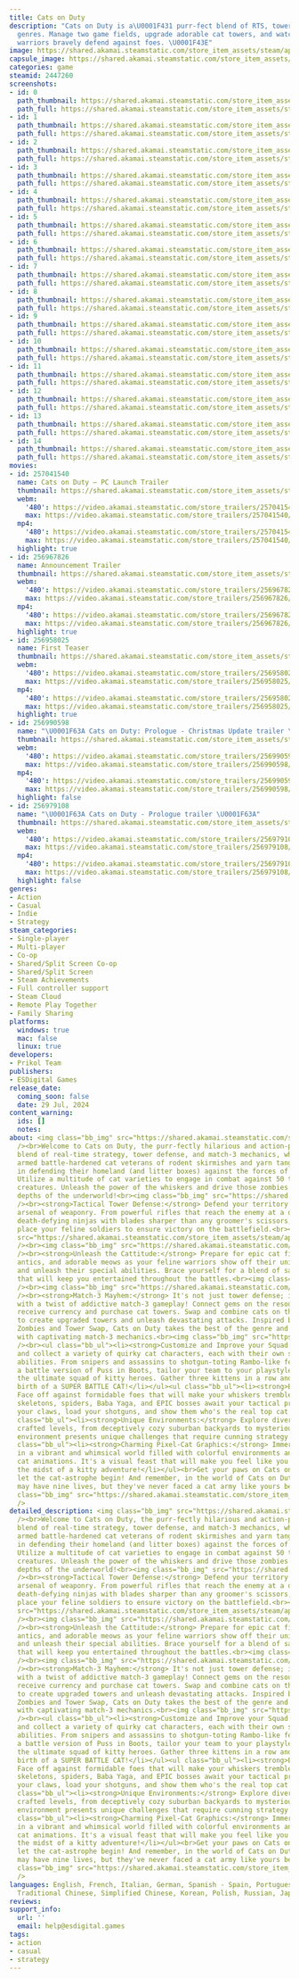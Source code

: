 ```yaml
---
title: Cats on Duty
description: "Cats on Duty is a\U0001F431 purr-fect blend of RTS, tower defense, game
  genres. Manage two game fields, upgrade adorable cat towers, and watch your fluffy
  warriors bravely defend against foes. \U0001F43E"
image: https://shared.akamai.steamstatic.com/store_item_assets/steam/apps/2447260/header.jpg?t=1730898256
capsule_image: https://shared.akamai.steamstatic.com/store_item_assets/steam/apps/2447260/9b97e72a381b1ed0511d5972bd5952b72f9dad6d/capsule_231x87.jpg?t=1730898256
categories: game
steamid: 2447260
screenshots:
- id: 0
  path_thumbnail: https://shared.akamai.steamstatic.com/store_item_assets/steam/apps/2447260/ss_1ce2f96c29eff10a5568a5426850ae9798d1362a.600x338.jpg?t=1730898256
  path_full: https://shared.akamai.steamstatic.com/store_item_assets/steam/apps/2447260/ss_1ce2f96c29eff10a5568a5426850ae9798d1362a.1920x1080.jpg?t=1730898256
- id: 1
  path_thumbnail: https://shared.akamai.steamstatic.com/store_item_assets/steam/apps/2447260/ss_e1087dd45f3c3d8f2eeb085b50f55e1e3d3a13b7.600x338.jpg?t=1730898256
  path_full: https://shared.akamai.steamstatic.com/store_item_assets/steam/apps/2447260/ss_e1087dd45f3c3d8f2eeb085b50f55e1e3d3a13b7.1920x1080.jpg?t=1730898256
- id: 2
  path_thumbnail: https://shared.akamai.steamstatic.com/store_item_assets/steam/apps/2447260/ss_2b0073dd1d44c61da5b9064d6608dbbabddd70ba.600x338.jpg?t=1730898256
  path_full: https://shared.akamai.steamstatic.com/store_item_assets/steam/apps/2447260/ss_2b0073dd1d44c61da5b9064d6608dbbabddd70ba.1920x1080.jpg?t=1730898256
- id: 3
  path_thumbnail: https://shared.akamai.steamstatic.com/store_item_assets/steam/apps/2447260/ss_bc4b87feee15177c37ffbd9746fce51fbba178cf.600x338.jpg?t=1730898256
  path_full: https://shared.akamai.steamstatic.com/store_item_assets/steam/apps/2447260/ss_bc4b87feee15177c37ffbd9746fce51fbba178cf.1920x1080.jpg?t=1730898256
- id: 4
  path_thumbnail: https://shared.akamai.steamstatic.com/store_item_assets/steam/apps/2447260/ss_384845da918650d51c7b7cd9f23aa9e6f23e0677.600x338.jpg?t=1730898256
  path_full: https://shared.akamai.steamstatic.com/store_item_assets/steam/apps/2447260/ss_384845da918650d51c7b7cd9f23aa9e6f23e0677.1920x1080.jpg?t=1730898256
- id: 5
  path_thumbnail: https://shared.akamai.steamstatic.com/store_item_assets/steam/apps/2447260/ss_506eba2b8f7b10620c26387f141ca0fa20ad1ac6.600x338.jpg?t=1730898256
  path_full: https://shared.akamai.steamstatic.com/store_item_assets/steam/apps/2447260/ss_506eba2b8f7b10620c26387f141ca0fa20ad1ac6.1920x1080.jpg?t=1730898256
- id: 6
  path_thumbnail: https://shared.akamai.steamstatic.com/store_item_assets/steam/apps/2447260/ss_a5595eba785f9cfa0686b1e7e9b2f1301cb61f6a.600x338.jpg?t=1730898256
  path_full: https://shared.akamai.steamstatic.com/store_item_assets/steam/apps/2447260/ss_a5595eba785f9cfa0686b1e7e9b2f1301cb61f6a.1920x1080.jpg?t=1730898256
- id: 7
  path_thumbnail: https://shared.akamai.steamstatic.com/store_item_assets/steam/apps/2447260/ss_1d446a95503b22d54d59d1fdceba97770df33ba2.600x338.jpg?t=1730898256
  path_full: https://shared.akamai.steamstatic.com/store_item_assets/steam/apps/2447260/ss_1d446a95503b22d54d59d1fdceba97770df33ba2.1920x1080.jpg?t=1730898256
- id: 8
  path_thumbnail: https://shared.akamai.steamstatic.com/store_item_assets/steam/apps/2447260/ss_52063350eb50b0e2d720d69c70208dfd82ed9502.600x338.jpg?t=1730898256
  path_full: https://shared.akamai.steamstatic.com/store_item_assets/steam/apps/2447260/ss_52063350eb50b0e2d720d69c70208dfd82ed9502.1920x1080.jpg?t=1730898256
- id: 9
  path_thumbnail: https://shared.akamai.steamstatic.com/store_item_assets/steam/apps/2447260/ss_4944e72dff7d2cb6a2ad36728282a68514c17075.600x338.jpg?t=1730898256
  path_full: https://shared.akamai.steamstatic.com/store_item_assets/steam/apps/2447260/ss_4944e72dff7d2cb6a2ad36728282a68514c17075.1920x1080.jpg?t=1730898256
- id: 10
  path_thumbnail: https://shared.akamai.steamstatic.com/store_item_assets/steam/apps/2447260/ss_c6c51fc416193702c893120d007ee429e8d0d33e.600x338.jpg?t=1730898256
  path_full: https://shared.akamai.steamstatic.com/store_item_assets/steam/apps/2447260/ss_c6c51fc416193702c893120d007ee429e8d0d33e.1920x1080.jpg?t=1730898256
- id: 11
  path_thumbnail: https://shared.akamai.steamstatic.com/store_item_assets/steam/apps/2447260/ss_42d6f46a741f622b1963b3abb16269359a208138.600x338.jpg?t=1730898256
  path_full: https://shared.akamai.steamstatic.com/store_item_assets/steam/apps/2447260/ss_42d6f46a741f622b1963b3abb16269359a208138.1920x1080.jpg?t=1730898256
- id: 12
  path_thumbnail: https://shared.akamai.steamstatic.com/store_item_assets/steam/apps/2447260/ss_94d2e852ac592a399b7256895a8ced98a2fe7c30.600x338.jpg?t=1730898256
  path_full: https://shared.akamai.steamstatic.com/store_item_assets/steam/apps/2447260/ss_94d2e852ac592a399b7256895a8ced98a2fe7c30.1920x1080.jpg?t=1730898256
- id: 13
  path_thumbnail: https://shared.akamai.steamstatic.com/store_item_assets/steam/apps/2447260/ss_bc30ece58fcb0096305e91af3a3e0cd4f5d1a5ac.600x338.jpg?t=1730898256
  path_full: https://shared.akamai.steamstatic.com/store_item_assets/steam/apps/2447260/ss_bc30ece58fcb0096305e91af3a3e0cd4f5d1a5ac.1920x1080.jpg?t=1730898256
- id: 14
  path_thumbnail: https://shared.akamai.steamstatic.com/store_item_assets/steam/apps/2447260/ss_a5005368cafd3a1d3aa2a68e1ea1d03c4e3216c2.600x338.jpg?t=1730898256
  path_full: https://shared.akamai.steamstatic.com/store_item_assets/steam/apps/2447260/ss_a5005368cafd3a1d3aa2a68e1ea1d03c4e3216c2.1920x1080.jpg?t=1730898256
movies:
- id: 257041540
  name: Cats on Duty — PC Launch Trailer
  thumbnail: https://shared.akamai.steamstatic.com/store_item_assets/steam/apps/257041540/movie.293x165.jpg?t=1722273098
  webm:
    '480': https://video.akamai.steamstatic.com/store_trailers/257041540/movie480_vp9.webm?t=1722273098
    max: https://video.akamai.steamstatic.com/store_trailers/257041540/movie_max_vp9.webm?t=1722273098
  mp4:
    '480': https://video.akamai.steamstatic.com/store_trailers/257041540/movie480.mp4?t=1722273098
    max: https://video.akamai.steamstatic.com/store_trailers/257041540/movie_max.mp4?t=1722273098
  highlight: true
- id: 256967826
  name: Announcement Trailer
  thumbnail: https://shared.akamai.steamstatic.com/store_item_assets/steam/apps/256967826/movie.293x165.jpg?t=1698682516
  webm:
    '480': https://video.akamai.steamstatic.com/store_trailers/256967826/movie480_vp9.webm?t=1698682516
    max: https://video.akamai.steamstatic.com/store_trailers/256967826/movie_max_vp9.webm?t=1698682516
  mp4:
    '480': https://video.akamai.steamstatic.com/store_trailers/256967826/movie480.mp4?t=1698682516
    max: https://video.akamai.steamstatic.com/store_trailers/256967826/movie_max.mp4?t=1698682516
  highlight: true
- id: 256958025
  name: First Teaser
  thumbnail: https://shared.akamai.steamstatic.com/store_item_assets/steam/apps/256958025/movie.293x165.jpg?t=1689860726
  webm:
    '480': https://video.akamai.steamstatic.com/store_trailers/256958025/movie480_vp9.webm?t=1689860726
    max: https://video.akamai.steamstatic.com/store_trailers/256958025/movie_max_vp9.webm?t=1689860726
  mp4:
    '480': https://video.akamai.steamstatic.com/store_trailers/256958025/movie480.mp4?t=1689860726
    max: https://video.akamai.steamstatic.com/store_trailers/256958025/movie_max.mp4?t=1689860726
  highlight: true
- id: 256990598
  name: "\U0001F63A Cats on Duty: Prologue - Christmas Update trailer \U0001F63A"
  thumbnail: https://shared.akamai.steamstatic.com/store_item_assets/steam/apps/256990598/movie.293x165.jpg?t=1703240908
  webm:
    '480': https://video.akamai.steamstatic.com/store_trailers/256990598/movie480_vp9.webm?t=1703240908
    max: https://video.akamai.steamstatic.com/store_trailers/256990598/movie_max_vp9.webm?t=1703240908
  mp4:
    '480': https://video.akamai.steamstatic.com/store_trailers/256990598/movie480.mp4?t=1703240908
    max: https://video.akamai.steamstatic.com/store_trailers/256990598/movie_max.mp4?t=1703240908
  highlight: false
- id: 256979108
  name: "\U0001F63A Cats on Duty - Prologue trailer \U0001F63A"
  thumbnail: https://shared.akamai.steamstatic.com/store_item_assets/steam/apps/256979108/movie.293x165.jpg?t=1698760551
  webm:
    '480': https://video.akamai.steamstatic.com/store_trailers/256979108/movie480_vp9.webm?t=1698760551
    max: https://video.akamai.steamstatic.com/store_trailers/256979108/movie_max_vp9.webm?t=1698760551
  mp4:
    '480': https://video.akamai.steamstatic.com/store_trailers/256979108/movie480.mp4?t=1698760551
    max: https://video.akamai.steamstatic.com/store_trailers/256979108/movie_max.mp4?t=1698760551
  highlight: false
genres:
- Action
- Casual
- Indie
- Strategy
steam_categories:
- Single-player
- Multi-player
- Co-op
- Shared/Split Screen Co-op
- Shared/Split Screen
- Steam Achievements
- Full controller support
- Steam Cloud
- Remote Play Together
- Family Sharing
platforms:
  windows: true
  mac: false
  linux: true
developers:
- Prikol Team
publishers:
- ESDigital Games
release_date:
  coming_soon: false
  date: 29 Jul, 2024
content_warning:
  ids: []
  notes:
about: <img class="bb_img" src="https://shared.akamai.steamstatic.com/store_item_assets/steam/apps/2447260/extras/carflex.gif?t=1730898256"
  /><br>Welcome to Cats on Duty, the purr-fectly hilarious and action-packed ultimate
  blend of real-time strategy, tower defense, and match-3 mechanics, where heavily
  armed battle-hardened cat veterans of rodent skirmishes and yarn tangles take charge
  in defending their homeland (and litter boxes) against the forces of great evil!
  Utilize a multitude of cat varieties to engage in combat against 50 types of fiendish
  creatures. Unleash the power of the whiskers and drive those zombies back to the
  depths of the underworld!<br><img class="bb_img" src="https://shared.akamai.steamstatic.com/store_item_assets/steam/apps/2447260/extras/Tactical-Tower-Defense_616x100.png?t=1730898256"
  /><br><strong>Tactical Tower Defense:</strong> Defend your territory with a brutal
  arsenal of weaponry. From powerful rifles that reach the enemy at a distance to
  death-defying ninjas with blades sharper than any groomer's scissors, strategically
  place your feline soldiers to ensure victory on the battlefield.<br><img class="bb_img"
  src="https://shared.akamai.steamstatic.com/store_item_assets/steam/apps/2447260/extras/catmine.gif?t=1730898256"
  /><br><img class="bb_img" src="https://shared.akamai.steamstatic.com/store_item_assets/steam/apps/2447260/extras/Unleash-the-Cattitude_616x100.png?t=1730898256"
  /><br><strong>Unleash the Cattitude:</strong> Prepare for epic cat fights, playful
  antics, and adorable meows as your feline warriors show off their unique personalities
  and unleash their special abilities. Brace yourself for a blend of sass and strategy
  that will keep you entertained throughout the battles.<br><img class="bb_img" src="https://shared.akamai.steamstatic.com/store_item_assets/steam/apps/2447260/extras/rockcool.gif?t=1730898256"
  /><br><img class="bb_img" src="https://shared.akamai.steamstatic.com/store_item_assets/steam/apps/2447260/extras/Match-3-Mayhem_616x100.png?t=1730898256"
  /><br><strong>Match-3 Mayhem:</strong> It's not just tower defense; it's tower defense
  with a twist of addictive match-3 gameplay! Connect gems on the resource field to
  receive currency and purchase cat towers. Swap and combine cats on the battlefield
  to create upgraded towers and unleash devastating attacks. Inspired by Plants vs
  Zombies and Tower Swap, Cats on Duty takes the best of the genre and enhances it
  with captivating match-3 mechanics.<br><img class="bb_img" src="https://shared.akamai.steamstatic.com/store_item_assets/steam/apps/2447260/extras/Key-Features_616x150.png?t=1730898256"
  /><br><ul class="bb_ul"><li><strong>Customize and Improve your Squad:</strong> Unlock
  and collect a variety of quirky cat characters, each with their own strengths and
  abilities. From snipers and assassins to shotgun-toting Rambo-like felines and even
  a battle version of Puss in Boots, tailor your team to your playstyle and create
  the ultimate squad of kitty heroes. Gather three kittens in a row and witness the
  birth of a SUPER BATTLE CAT!</li></ul><ul class="bb_ul"><li><strong>Epic Battles:</strong>
  Face off against formidable foes that will make your whiskers tremble. Zombies,
  skeletons, spiders, Baba Yaga, and EPIC bosses await your tactical prowess. Sharpen
  your claws, load your shotguns, and show them who's the real top cat on the battlefield!</li></ul><ul
  class="bb_ul"><li><strong>Unique Environments:</strong> Explore diverse and meticulously
  crafted levels, from deceptively cozy suburban backyards to mysterious desert. Each
  environment presents unique challenges that require cunning strategy to emerge victorious.</li></ul><ul
  class="bb_ul"><li><strong>Charming Pixel-Cat Graphics:</strong> Immerse yourself
  in a vibrant and whimsical world filled with colorful environments and adorable
  cat animations. It's a visual feast that will make you feel like you're right in
  the midst of a kitty adventure!</li></ul><br>Get your paws on Cats on Duty now and
  let the cat-astrophe begin! And remember, in the world of Cats on Duty, some enemies
  may have nine lives, but they've never faced a cat army like yours before!<br><br><br><br><img
  class="bb_img" src="https://shared.akamai.steamstatic.com/store_item_assets/steam/apps/2447260/extras/footer_616x150.png?t=1730898256"
  />
detailed_description: <img class="bb_img" src="https://shared.akamai.steamstatic.com/store_item_assets/steam/apps/2447260/extras/carflex.gif?t=1730898256"
  /><br>Welcome to Cats on Duty, the purr-fectly hilarious and action-packed ultimate
  blend of real-time strategy, tower defense, and match-3 mechanics, where heavily
  armed battle-hardened cat veterans of rodent skirmishes and yarn tangles take charge
  in defending their homeland (and litter boxes) against the forces of great evil!
  Utilize a multitude of cat varieties to engage in combat against 50 types of fiendish
  creatures. Unleash the power of the whiskers and drive those zombies back to the
  depths of the underworld!<br><img class="bb_img" src="https://shared.akamai.steamstatic.com/store_item_assets/steam/apps/2447260/extras/Tactical-Tower-Defense_616x100.png?t=1730898256"
  /><br><strong>Tactical Tower Defense:</strong> Defend your territory with a brutal
  arsenal of weaponry. From powerful rifles that reach the enemy at a distance to
  death-defying ninjas with blades sharper than any groomer's scissors, strategically
  place your feline soldiers to ensure victory on the battlefield.<br><img class="bb_img"
  src="https://shared.akamai.steamstatic.com/store_item_assets/steam/apps/2447260/extras/catmine.gif?t=1730898256"
  /><br><img class="bb_img" src="https://shared.akamai.steamstatic.com/store_item_assets/steam/apps/2447260/extras/Unleash-the-Cattitude_616x100.png?t=1730898256"
  /><br><strong>Unleash the Cattitude:</strong> Prepare for epic cat fights, playful
  antics, and adorable meows as your feline warriors show off their unique personalities
  and unleash their special abilities. Brace yourself for a blend of sass and strategy
  that will keep you entertained throughout the battles.<br><img class="bb_img" src="https://shared.akamai.steamstatic.com/store_item_assets/steam/apps/2447260/extras/rockcool.gif?t=1730898256"
  /><br><img class="bb_img" src="https://shared.akamai.steamstatic.com/store_item_assets/steam/apps/2447260/extras/Match-3-Mayhem_616x100.png?t=1730898256"
  /><br><strong>Match-3 Mayhem:</strong> It's not just tower defense; it's tower defense
  with a twist of addictive match-3 gameplay! Connect gems on the resource field to
  receive currency and purchase cat towers. Swap and combine cats on the battlefield
  to create upgraded towers and unleash devastating attacks. Inspired by Plants vs
  Zombies and Tower Swap, Cats on Duty takes the best of the genre and enhances it
  with captivating match-3 mechanics.<br><img class="bb_img" src="https://shared.akamai.steamstatic.com/store_item_assets/steam/apps/2447260/extras/Key-Features_616x150.png?t=1730898256"
  /><br><ul class="bb_ul"><li><strong>Customize and Improve your Squad:</strong> Unlock
  and collect a variety of quirky cat characters, each with their own strengths and
  abilities. From snipers and assassins to shotgun-toting Rambo-like felines and even
  a battle version of Puss in Boots, tailor your team to your playstyle and create
  the ultimate squad of kitty heroes. Gather three kittens in a row and witness the
  birth of a SUPER BATTLE CAT!</li></ul><ul class="bb_ul"><li><strong>Epic Battles:</strong>
  Face off against formidable foes that will make your whiskers tremble. Zombies,
  skeletons, spiders, Baba Yaga, and EPIC bosses await your tactical prowess. Sharpen
  your claws, load your shotguns, and show them who's the real top cat on the battlefield!</li></ul><ul
  class="bb_ul"><li><strong>Unique Environments:</strong> Explore diverse and meticulously
  crafted levels, from deceptively cozy suburban backyards to mysterious desert. Each
  environment presents unique challenges that require cunning strategy to emerge victorious.</li></ul><ul
  class="bb_ul"><li><strong>Charming Pixel-Cat Graphics:</strong> Immerse yourself
  in a vibrant and whimsical world filled with colorful environments and adorable
  cat animations. It's a visual feast that will make you feel like you're right in
  the midst of a kitty adventure!</li></ul><br>Get your paws on Cats on Duty now and
  let the cat-astrophe begin! And remember, in the world of Cats on Duty, some enemies
  may have nine lives, but they've never faced a cat army like yours before!<br><br><br><br><img
  class="bb_img" src="https://shared.akamai.steamstatic.com/store_item_assets/steam/apps/2447260/extras/footer_616x150.png?t=1730898256"
  />
languages: English, French, Italian, German, Spanish - Spain, Portuguese - Brazil,
  Traditional Chinese, Simplified Chinese, Korean, Polish, Russian, Japanese
reviews:
support_info:
  url: ''
  email: help@esdigital.games
tags:
- action
- casual
- strategy
---
```

